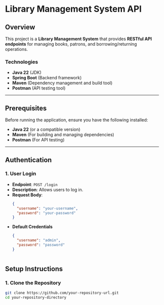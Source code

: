 # Library Management System API

## Overview

This project is a **Library Management System** that provides **RESTful API endpoints** for managing books, patrons, and borrowing/returning operations.

### Technologies
- **Java 22** (JDK)
- **Spring Boot** (Backend framework)
- **Maven** (Dependency management and build tool)
- **Postman** (API testing tool)

---

## Prerequisites

Before running the application, ensure you have the following installed:
- **Java 22** (or a compatible version)
- **Maven** (For building and managing dependencies)
- **Postman** (For API testing)

---

## Authentication

### 1. **User Login**

- **Endpoint**: `POST /login`
- **Description**: Allows users to log in.
- **Request Body**:
  ```json
  {
    "username": "your-username",
    "password": "your-password"
  }
- **Default Credentials**
  ```json
  {
    "username": "admin",
    "password": "password"
  }



## Setup Instructions

### 1. Clone the Repository


```bash
git clone https://github.com/your-repository-url.git
cd your-repository-directory


